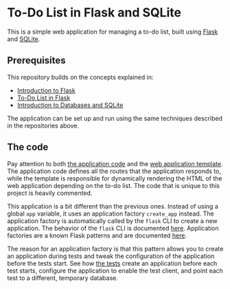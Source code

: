 # To-Do List in Flask and SQLite

This is a simple web application for managing a to-do list, built using
[Flask](https://flask.palletsprojects.com/) and
[SQLite](https://www.sqlite.org/).

## Prerequisites

This repository builds on the concepts explained in:

- [Introduction to Flask](https://github.com/francescomari/flask-introduction)
- [To-Do List in Flask](https://github.com/francescomari/flask-todo)
- [Introduction to Databases and SQLite](https://github.com/francescomari/sqlite-todo)

The application can be set up and run using the same techniques described in the
repositories above.

## The code

Pay attention to both [the application code](app.py) and the
[web application template](templates/index.html). The application code defines
all the routes that the application responds to, while the template is
responsible for dynamically rendering the HTML of the web application depending
on the to-do list. The code that is unique to this project is heavily commented.

This application is a bit different than the previous ones. Instead of using a
global `app` variable, it uses an application factory `create_app` instead. The
application factory is automatically called by the `flask` CLI to create a new
application. The behavior of the `flask` CLI is documented [here][1].
Application factories are a known Flask patterns and are documented [here][2].

The reason for an application factory is that this pattern allows you to create
an application during tests and tweak the configuration of the application
before the tests start. See how [the tests](test_app.py) create an application
before each test starts, configure the application to enable the test client,
and point each test to a different, temporary database.

[1]: https://flask.palletsprojects.com/en/stable/cli/
[2]: https://flask.palletsprojects.com/en/stable/patterns/appfactories/
